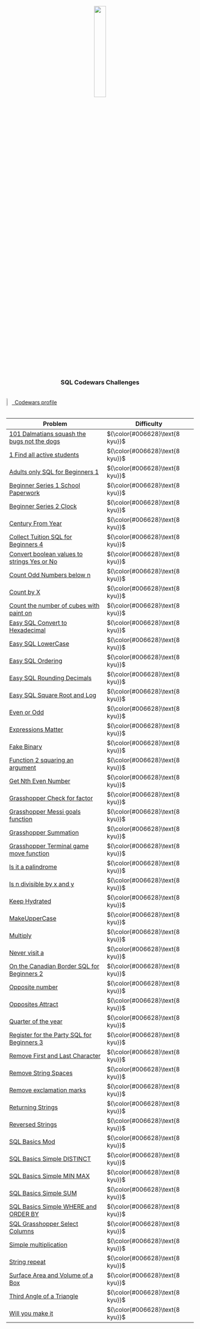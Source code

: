 <p align="center">
    <img src="https://upload.wikimedia.org/wikipedia/commons/8/87/Sql_data_base_with_logo.png" alt="" width="25%">
</p>

<h3 align="center">
    SQL Codewars Challenges
</h3>

<br>

<div style="display:flex; align-items:center;" >
    <img src="https://www.codewars.com/packs/assets/logo.f607a0fb.svg" width="3%"/>
    <a href="https://www.codewars.com/users/g-filipe">&nbsp; Codewars profile</a>
</div>

<br>

<table>
    <thead>
    <tr>
        <th>Problem</th>
        <th>Difficulty</th>
    </tr>
    </thead>
    <tbody>
        <tr>
            <td>
                <a href="https://github.com/g-filipe/codewars_sql_challenges/tree/main/8kyu/101_Dalmatians_squash_the_bugs_not_the_dogs">101 Dalmatians squash the bugs not the dogs</a>
            </td>
            <td>
                ${\color{#006628}\text{8 kyu}}$
            </td>
        </tr>
        <tr>
            <td>
                <a href="https://github.com/g-filipe/codewars_sql_challenges/tree/main/8kyu/1_Find_all_active_students">1 Find all active students</a>
            </td>
            <td>
                ${\color{#006628}\text{8 kyu}}$
            </td>
        </tr>
        <tr>
            <td>
                <a href="https://github.com/g-filipe/codewars_sql_challenges/tree/main/8kyu/Adults_only_SQL_for_Beginners_1">Adults only SQL for Beginners 1</a>
            </td>
            <td>
                ${\color{#006628}\text{8 kyu}}$
            </td>
        </tr>
        <tr>
            <td>
                <a href="https://github.com/g-filipe/codewars_sql_challenges/tree/main/8kyu/Beginner_Series_1_School_Paperwork">Beginner Series 1 School Paperwork</a>
            </td>
            <td>
                ${\color{#006628}\text{8 kyu}}$
            </td>
        </tr>
        <tr>
            <td>
                <a href="https://github.com/g-filipe/codewars_sql_challenges/tree/main/8kyu/Beginner_Series_2_Clock">Beginner Series 2 Clock</a>
            </td>
            <td>
                ${\color{#006628}\text{8 kyu}}$
            </td>
        </tr>
        <tr>
            <td>
                <a href="https://github.com/g-filipe/codewars_sql_challenges/tree/main/8kyu/Century_From_Year">Century From Year</a>
            </td>
            <td>
                ${\color{#006628}\text{8 kyu}}$
            </td>
        </tr>
        <tr>
            <td>
                <a href="https://github.com/g-filipe/codewars_sql_challenges/tree/main/8kyu/Collect_Tuition_SQL_for_Beginners_4">Collect Tuition SQL for Beginners 4</a>
            </td>
            <td>
                ${\color{#006628}\text{8 kyu}}$
            </td>
        </tr>
        <tr>
            <td>
                <a href="https://github.com/g-filipe/codewars_sql_challenges/tree/main/8kyu/Convert_boolean_values_to_strings_Yes_or_No">Convert boolean values to strings Yes or No</a>
            </td>
            <td>
                ${\color{#006628}\text{8 kyu}}$
            </td>
        </tr>
        <tr>
            <td>
                <a href="https://github.com/g-filipe/codewars_sql_challenges/tree/main/8kyu/Count_Odd_Numbers_below_n">Count Odd Numbers below n</a>
            </td>
            <td>
                ${\color{#006628}\text{8 kyu}}$
            </td>
        </tr>
        <tr>
            <td>
                <a href="https://github.com/g-filipe/codewars_sql_challenges/tree/main/8kyu/Count_by_X">Count by X</a>
            </td>
            <td>
                ${\color{#006628}\text{8 kyu}}$
            </td>
        </tr>
        <tr>
            <td>
                <a href="https://github.com/g-filipe/codewars_sql_challenges/tree/main/8kyu/Count_the_number_of_cubes_with_paint_on">Count the number of cubes with paint on</a>
            </td>
            <td>
                ${\color{#006628}\text{8 kyu}}$
            </td>
        </tr>
        <tr>
            <td>
                <a href="https://github.com/g-filipe/codewars_sql_challenges/tree/main/8kyu/Easy_SQL_Convert_to_Hexadecimal">Easy SQL Convert to Hexadecimal</a>
            </td>
            <td>
                ${\color{#006628}\text{8 kyu}}$
            </td>
        </tr>
        <tr>
            <td>
                <a href="https://github.com/g-filipe/codewars_sql_challenges/tree/main/8kyu/Easy_SQL_LowerCase">Easy SQL LowerCase</a>
            </td>
            <td>
                ${\color{#006628}\text{8 kyu}}$
            </td>
        </tr>
        <tr>
            <td>
                <a href="https://github.com/g-filipe/codewars_sql_challenges/tree/main/8kyu/Easy_SQL_Ordering">Easy SQL Ordering</a>
            </td>
            <td>
                ${\color{#006628}\text{8 kyu}}$
            </td>
        </tr>
        <tr>
            <td>
                <a href="https://github.com/g-filipe/codewars_sql_challenges/tree/main/8kyu/Easy_SQL_Rounding_Decimals">Easy SQL Rounding Decimals</a>
            </td>
            <td>
                ${\color{#006628}\text{8 kyu}}$
            </td>
        </tr>
        <tr>
            <td>
                <a href="https://github.com/g-filipe/codewars_sql_challenges/tree/main/8kyu/Easy_SQL_Square_Root_and_Log">Easy SQL Square Root and Log</a>
            </td>
            <td>
                ${\color{#006628}\text{8 kyu}}$
            </td>
        </tr>
        <tr>
            <td>
                <a href="https://github.com/g-filipe/codewars_sql_challenges/tree/main/8kyu/Even_or_Odd">Even or Odd</a>
            </td>
            <td>
                ${\color{#006628}\text{8 kyu}}$
            </td>
        </tr>
        <tr>
            <td>
                <a href="https://github.com/g-filipe/codewars_sql_challenges/tree/main/8kyu/Expressions_Matter">Expressions Matter</a>
            </td>
            <td>
                ${\color{#006628}\text{8 kyu}}$
            </td>
        </tr>
        <tr>
            <td>
                <a href="https://github.com/g-filipe/codewars_sql_challenges/tree/main/8kyu/Fake_Binary">Fake Binary</a>
            </td>
            <td>
                ${\color{#006628}\text{8 kyu}}$
            </td>
        </tr>
        <tr>
            <td>
                <a href="https://github.com/g-filipe/codewars_sql_challenges/tree/main/8kyu/Function_2_squaring_an_argument">Function 2 squaring an argument</a>
            </td>
            <td>
                ${\color{#006628}\text{8 kyu}}$
            </td>
        </tr>
        <tr>
            <td>
                <a href="https://github.com/g-filipe/codewars_sql_challenges/tree/main/8kyu/Get_Nth_Even_Number">Get Nth Even Number</a>
            </td>
            <td>
                ${\color{#006628}\text{8 kyu}}$
            </td>
        </tr>
        <tr>
            <td>
                <a href="https://github.com/g-filipe/codewars_sql_challenges/tree/main/8kyu/Grasshopper_Check_for_factor">Grasshopper Check for factor</a>
            </td>
            <td>
                ${\color{#006628}\text{8 kyu}}$
            </td>
        </tr>
        <tr>
            <td>
                <a href="https://github.com/g-filipe/codewars_sql_challenges/tree/main/8kyu/Grasshopper_Messi_goals_function">Grasshopper Messi goals function</a>
            </td>
            <td>
                ${\color{#006628}\text{8 kyu}}$
            </td>
        </tr>
        <tr>
            <td>
                <a href="https://github.com/g-filipe/codewars_sql_challenges/tree/main/8kyu/Grasshopper_Summation">Grasshopper Summation</a>
            </td>
            <td>
                ${\color{#006628}\text{8 kyu}}$
            </td>
        </tr>
        <tr>
            <td>
                <a href="https://github.com/g-filipe/codewars_sql_challenges/tree/main/8kyu/Grasshopper_Terminal_game_move_function">Grasshopper Terminal game move function</a>
            </td>
            <td>
                ${\color{#006628}\text{8 kyu}}$
            </td>
        </tr>
        <tr>
            <td>
                <a href="https://github.com/g-filipe/codewars_sql_challenges/tree/main/8kyu/Is_it_a_palindrome">Is it a palindrome</a>
            </td>
            <td>
                ${\color{#006628}\text{8 kyu}}$
            </td>
        </tr>
        <tr>
            <td>
                <a href="https://github.com/g-filipe/codewars_sql_challenges/tree/main/8kyu/Is_n_divisible_by_x_and_y">Is n divisible by x and y</a>
            </td>
            <td>
                ${\color{#006628}\text{8 kyu}}$
            </td>
        </tr>
        <tr>
            <td>
                <a href="https://github.com/g-filipe/codewars_sql_challenges/tree/main/8kyu/Keep_Hydrated">Keep Hydrated</a>
            </td>
            <td>
                ${\color{#006628}\text{8 kyu}}$
            </td>
        </tr>
        <tr>
            <td>
                <a href="https://github.com/g-filipe/codewars_sql_challenges/tree/main/8kyu/MakeUpperCase">MakeUpperCase</a>
            </td>
            <td>
                ${\color{#006628}\text{8 kyu}}$
            </td>
        </tr>
        <tr>
            <td>
                <a href="https://github.com/g-filipe/codewars_sql_challenges/tree/main/8kyu/Multiply">Multiply</a>
            </td>
            <td>
                ${\color{#006628}\text{8 kyu}}$
            </td>
        </tr>
        <tr>
            <td>
                <a href="https://github.com/g-filipe/codewars_sql_challenges/tree/main/8kyu/Never_visit_a">Never visit a</a>
            </td>
            <td>
                ${\color{#006628}\text{8 kyu}}$
            </td>
        </tr>
        <tr>
            <td>
                <a href="https://github.com/g-filipe/codewars_sql_challenges/tree/main/8kyu/On_the_Canadian_Border_SQL_for_Beginners_2">On the Canadian Border SQL for Beginners 2</a>
            </td>
            <td>
                ${\color{#006628}\text{8 kyu}}$
            </td>
        </tr>
        <tr>
            <td>
                <a href="https://github.com/g-filipe/codewars_sql_challenges/tree/main/8kyu/Opposite_number">Opposite number</a>
            </td>
            <td>
                ${\color{#006628}\text{8 kyu}}$
            </td>
        </tr>
        <tr>
            <td>
                <a href="https://github.com/g-filipe/codewars_sql_challenges/tree/main/8kyu/Opposites_Attract">Opposites Attract</a>
            </td>
            <td>
                ${\color{#006628}\text{8 kyu}}$
            </td>
        </tr>
        <tr>
            <td>
                <a href="https://github.com/g-filipe/codewars_sql_challenges/tree/main/8kyu/Quarter_of_the_year">Quarter of the year</a>
            </td>
            <td>
                ${\color{#006628}\text{8 kyu}}$
            </td>
        </tr>
        <tr>
            <td>
                <a href="https://github.com/g-filipe/codewars_sql_challenges/tree/main/8kyu/Register_for_the_Party_SQL_for_Beginners_3">Register for the Party SQL for Beginners 3</a>
            </td>
            <td>
                ${\color{#006628}\text{8 kyu}}$
            </td>
        </tr>
        <tr>
            <td>
                <a href="https://github.com/g-filipe/codewars_sql_challenges/tree/main/8kyu/Remove_First_and_Last_Character">Remove First and Last Character</a>
            </td>
            <td>
                ${\color{#006628}\text{8 kyu}}$
            </td>
        </tr>
        <tr>
            <td>
                <a href="https://github.com/g-filipe/codewars_sql_challenges/tree/main/8kyu/Remove_String_Spaces">Remove String Spaces</a>
            </td>
            <td>
                ${\color{#006628}\text{8 kyu}}$
            </td>
        </tr>
        <tr>
            <td>
                <a href="https://github.com/g-filipe/codewars_sql_challenges/tree/main/8kyu/Remove_exclamation_marks">Remove exclamation marks</a>
            </td>
            <td>
                ${\color{#006628}\text{8 kyu}}$
            </td>
        </tr>
        <tr>
            <td>
                <a href="https://github.com/g-filipe/codewars_sql_challenges/tree/main/8kyu/Returning_Strings">Returning Strings</a>
            </td>
            <td>
                ${\color{#006628}\text{8 kyu}}$
            </td>
        </tr>
        <tr>
            <td>
                <a href="https://github.com/g-filipe/codewars_sql_challenges/tree/main/8kyu/Reversed_Strings">Reversed Strings</a>
            </td>
            <td>
                ${\color{#006628}\text{8 kyu}}$
            </td>
        </tr>
        <tr>
            <td>
                <a href="https://github.com/g-filipe/codewars_sql_challenges/tree/main/8kyu/SQL_Basics_Mod">SQL Basics Mod</a>
            </td>
            <td>
                ${\color{#006628}\text{8 kyu}}$
            </td>
        </tr>
        <tr>
            <td>
                <a href="https://github.com/g-filipe/codewars_sql_challenges/tree/main/8kyu/SQL_Basics_Simple_DISTINCT">SQL Basics Simple DISTINCT</a>
            </td>
            <td>
                ${\color{#006628}\text{8 kyu}}$
            </td>
        </tr>
        <tr>
            <td>
                <a href="https://github.com/g-filipe/codewars_sql_challenges/tree/main/8kyu/SQL_Basics_Simple_MIN_MAX">SQL Basics Simple MIN MAX</a>
            </td>
            <td>
                ${\color{#006628}\text{8 kyu}}$
            </td>
        </tr>
        <tr>
            <td>
                <a href="https://github.com/g-filipe/codewars_sql_challenges/tree/main/8kyu/SQL_Basics_Simple_SUM">SQL Basics Simple SUM</a>
            </td>
            <td>
                ${\color{#006628}\text{8 kyu}}$
            </td>
        </tr>
        <tr>
            <td>
                <a href="https://github.com/g-filipe/codewars_sql_challenges/tree/main/8kyu/SQL_Basics_Simple_WHERE_and_ORDER_BY">SQL Basics Simple WHERE and ORDER BY</a>
            </td>
            <td>
                ${\color{#006628}\text{8 kyu}}$
            </td>
        </tr>
        <tr>
            <td>
                <a href="https://github.com/g-filipe/codewars_sql_challenges/tree/main/8kyu/SQL_Grasshopper_Select_Columns">SQL Grasshopper Select Columns</a>
            </td>
            <td>
                ${\color{#006628}\text{8 kyu}}$
            </td>
        </tr>
        <tr>
            <td>
                <a href="https://github.com/g-filipe/codewars_sql_challenges/tree/main/8kyu/Simple_multiplication">Simple multiplication</a>
            </td>
            <td>
                ${\color{#006628}\text{8 kyu}}$
            </td>
        </tr>
        <tr>
            <td>
                <a href="https://github.com/g-filipe/codewars_sql_challenges/tree/main/8kyu/String_repeat">String repeat</a>
            </td>
            <td>
                ${\color{#006628}\text{8 kyu}}$
            </td>
        </tr>
        <tr>
            <td>
                <a href="https://github.com/g-filipe/codewars_sql_challenges/tree/main/8kyu/Surface_Area_and_Volume_of_a_Box">Surface Area and Volume of a Box</a>
            </td>
            <td>
                ${\color{#006628}\text{8 kyu}}$
            </td>
        </tr>
        <tr>
            <td>
                <a href="https://github.com/g-filipe/codewars_sql_challenges/tree/main/8kyu/Third_Angle_of_a_Triangle">Third Angle of a Triangle</a>
            </td>
            <td>
                ${\color{#006628}\text{8 kyu}}$
            </td>
        </tr>
        <tr>
            <td>
                <a href="https://github.com/g-filipe/codewars_sql_challenges/tree/main/8kyu/Will_you_make_it">Will you make it</a>
            </td>
            <td>
                ${\color{#006628}\text{8 kyu}}$
            </td>
        </tr>
    </tbody>
</table>